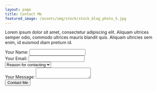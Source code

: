 ```yaml
---
layout: page
title: Contact Me
featured_image: /assets/img/stock/stock_blog_photo_5.jpg
---
```


<p>
	Lorem ipsum dolor sit amet, consectetur adipiscing elit. Aliquam ultrices semper odio, commodo ultrices mauris blandit quis. Aliquam ultricies sem enim, id euismod diam pretium id.
</p>
<form action="https://formspree.io/{{ site.email }}" method="POST">
	<div class="inline-form margin-bottom">
		<div class="form-input">
			<label for="name">Your Name:</label>
			<input type="text" id="name" name="name">
		</div>
		<div class="form-input">
			<label for="_replyto">Your Email:</label>
			<input type="text" id="_replyto" name="_replyto">
		</div>
	</div>
	<div class="form-input margin-bottom">
		<div class="select">
			<select name="reason">
				<option>Reason for contacting</option>
				<option value="Feedback">Site Feedback</option>
			</select>
			<i class="fa fa-caret-down"></i>
		</div>
	</div>
	<div class="form-input margin-bottom">
		<label for="message">Your Message:</label>
		<textarea name="message" id="message"></textarea>
	</div>
	<div class="form-input text-center margin-bottom">
		<button type="submit" class="btn no-icon">Contact Me</button>
	</div>
	<input type="text" name="_gotcha" style="display:none" />
</form>